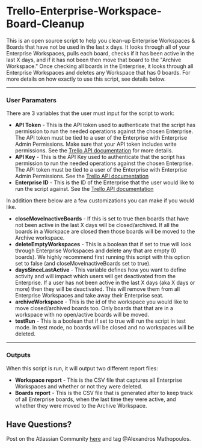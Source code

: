 # Trello-Enterprise-Workspace-Board-Cleanup
This is an open source script to help you clean-up Enterprise Workspaces & Boards that have not be used in the last x days. It looks through all of your Enterprise Workspaces, pulls each board, checks if it has been active in the last X days, and if it has not been then move that board to the "Archive Workspace." Once checking all boards in the Enterprise, it looks through all Enterprise Workspaces and deletes any Workspace that has 0 boards. For more details on how exactly to use this script, see details below. 

---
### User Paramaters 
There are 3 variables that the user must input for the script to work:
- **API Token** - This is the API token used to authenticate that the script has permission to run the needed operations against the chosen Enterprise. The API token must be tied to a user of the Enterprise with Enterprise Admin Permissions. Make sure that your API token includes write permissions. See the [Trello API documentation](https://developer.atlassian.com/cloud/trello/guides/rest-api/api-introduction/)
 for more details. 
- **API Key** - This is the API Key used to authenticate that the script has permission to run the needed operations against the chosen Enterprise. The API token must be tied to a user of the Enterprise with Enterprise Admin Permissions. See the [Trello API documentation](https://developer.atlassian.com/cloud/trello/guides/rest-api/api-introduction/)
- **Enterprise ID** - This is the ID of the Enterprise that the user would like to run the script against. See the [Trello API documentation](https://developer.atlassian.com/cloud/trello/guides/rest-api/api-introduction/)
 
In addition there below are a few customizations you can make if you would like. 
- **closeMoveInactiveBoards** - If this is set to true then boards that have not been active in the last X days will be closed/archived. If all the boards in a Workpace are closed then those boards will be moved to the Archive workspace. 
- **deleteEmptyWorkspaces** - This is a boolean that if set to true will look through Enterprise Workspaces and delete any that are empty (0 boards). We highly recommend first running this script with this option set to false (and closeMoveInactiveBoards set to true).
- **daysSinceLastActive** - This variable defines how you want to define activity and will impact which users will get deactivated from the Enterprise. If a user has not been active in the last X days (aka X days or more) then they will be deactivated. This will remove them from all Enterprise Workspaces and take away their Enterprise seat.
- **archiveWorkspace** - This is the id of the workspace you would like to move closed/archived boards too. Only boards that that are in a workspace with no open/active boards will be moved. 
- **testRun** - This is a boolean that if set to true will run the script in test mode. In test mode, no boards will be closed and no workspaces will be deleted.





---
### Outputs
When this script is run, it will output two different report files:
- **Workspace report** - This is the CSV file that captures all Enterprise Workspaces and whether or not they were deleted. 
- **Boards report** - This is the CSV file that is generated after to keep track of all Enterprise boards, when the last time they were active, and whether they were moved to the Archive Workspace. 

## Have Questions?
Post on the Atlassian Community [here](https://community.atlassian.com/t5/Trello/ct-p/trello) and tag @Alexandros Mathopoulos.
